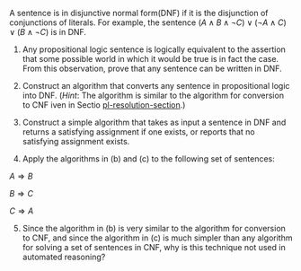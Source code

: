 

A sentence is in disjunctive normal form(DNF) if it is the disjunction of
conjunctions of literals. For example, the sentence
$(A \land B \land \lnot C) \lor (\lnot A \land C) \lor (B \land \lnot C)$
is in DNF.<br>

1.  Any propositional logic sentence is logically equivalent to the
    assertion that some possible world in which it would be true is in
    fact the case. From this observation, prove that any sentence can be
    written in DNF.<br>

2.  Construct an algorithm that converts any sentence in propositional
    logic into DNF. (<i>Hint</i>: The algorithm is similar to
    the algorithm for conversion to CNF iven in
    Sectio <a href="#">pl-resolution-section</a>.)<br>

3.  Construct a simple algorithm that takes as input a sentence in DNF
    and returns a satisfying assignment if one exists, or reports that
    no satisfying assignment exists.<br>

4.  Apply the algorithms in (b) and (c) to the following set of
    sentences:<br>

 $A {\Rightarrow} B$<bR>

 $B {\Rightarrow} C$<br>

 $C {\Rightarrow} A$<br>

5.  Since the algorithm in (b) is very similar to the algorithm for
    conversion to CNF, and since the algorithm in (c) is much simpler
    than any algorithm for solving a set of sentences in CNF, why is
    this technique not used in automated reasoning?
